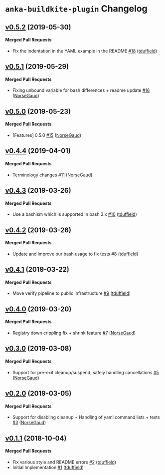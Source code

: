 # `anka-buildkite-plugin` Changelog

<!-- latest_release 0.5.2 -->
## [v0.5.2](https://github.com/chef/anka-buildkite-plugin/tree/v0.5.2) (2019-05-30)

#### Merged Pull Requests
- Fix the indentation in the YAML example in the README [#18](https://github.com/chef/anka-buildkite-plugin/pull/18) ([tduffield](https://github.com/tduffield))
<!-- latest_release -->

## [v0.5.1](https://github.com/chef/anka-buildkite-plugin/tree/v0.5.1) (2019-05-29)

#### Merged Pull Requests
- Fixing unbound variable for bash differences + readme update [#16](https://github.com/chef/anka-buildkite-plugin/pull/16) ([NorseGaud](https://github.com/NorseGaud))

## [v0.5.0](https://github.com/chef/anka-buildkite-plugin/tree/v0.5.0) (2019-05-23)

#### Merged Pull Requests
- [Features] 0.5.0 [#15](https://github.com/chef/anka-buildkite-plugin/pull/15) ([NorseGaud](https://github.com/NorseGaud))

## [v0.4.4](https://github.com/chef/anka-buildkite-plugin/tree/v0.4.4) (2019-04-01)

#### Merged Pull Requests
- Terminology changes [#11](https://github.com/chef/anka-buildkite-plugin/pull/11) ([NorseGaud](https://github.com/NorseGaud))

## [v0.4.3](https://github.com/chef/anka-buildkite-plugin/tree/v0.4.3) (2019-03-26)

#### Merged Pull Requests
- Use a bashism which is supported in bash 3.x [#10](https://github.com/chef/anka-buildkite-plugin/pull/10) ([tduffield](https://github.com/tduffield))

## [v0.4.2](https://github.com/chef/anka-buildkite-plugin/tree/v0.4.2) (2019-03-26)

#### Merged Pull Requests
- Update and improve our bash usage to fix tests [#8](https://github.com/chef/anka-buildkite-plugin/pull/8) ([tduffield](https://github.com/tduffield))

## [v0.4.1](https://github.com/chef/anka-buildkite-plugin/tree/v0.4.1) (2019-03-22)

#### Merged Pull Requests
- Move verify pipeline to public infrastructure [#9](https://github.com/chef/anka-buildkite-plugin/pull/9) ([tduffield](https://github.com/tduffield))

## [v0.4.0](https://github.com/chef/anka-buildkite-plugin/tree/v0.4.0) (2019-03-20)

#### Merged Pull Requests
- Registry down crippling fix + shrink feature [#7](https://github.com/chef/anka-buildkite-plugin/pull/7) ([NorseGaud](https://github.com/NorseGaud))

## [v0.3.0](https://github.com/chef/anka-buildkite-plugin/tree/v0.3.0) (2019-03-08)

#### Merged Pull Requests
- Support for pre-exit cleanup/suspend, safely handling cancellations [#5](https://github.com/chef/anka-buildkite-plugin/pull/5) ([NorseGaud](https://github.com/NorseGaud))

## [v0.2.0](https://github.com/chef/anka-buildkite-plugin/tree/v0.2.0) (2019-03-05)

#### Merged Pull Requests
- Support for disabling cleanup + Handling of yaml command lists + tests [#3](https://github.com/chef/anka-buildkite-plugin/pull/3) ([NorseGaud](https://github.com/NorseGaud))

## [v0.1.1](https://github.com/chef/anka-buildkite-plugin/tree/v0.1.1) (2018-10-04)

#### Merged Pull Requests
- Fix various style and README errors [#2](https://github.com/chef/anka-buildkite-plugin/pull/2) ([tduffield](https://github.com/tduffield))
- Initial Implementation [#1](https://github.com/chef/anka-buildkite-plugin/pull/1) ([tduffield](https://github.com/tduffield))